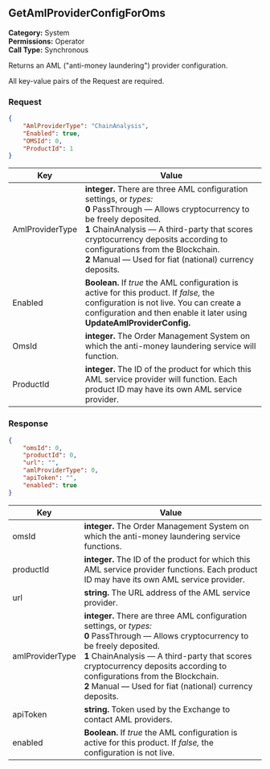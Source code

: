 ## GetAmlProviderConfigForOms

**Category:** System<br />**Permissions:** Operator<br />**Call Type:** Synchronous

Returns an AML ("anti-money laundering") provider configuration.

All key-value pairs of the Request are required.

### Request

```json
{
    "AmlProviderType": "ChainAnalysis",
    "Enabled": true,
    "OMSId": 0,
    "ProductId": 1
}
```

| Key             | Value                                                        |
| --------------- | ------------------------------------------------------------ |
| AmlProviderType | **integer.** There are three AML configuration settings, or *types:*<br />**0** PassThrough &mdash; Allows cryptocurrency to be freely deposited.<br />**1** ChainAnalysis &mdash; A third-party that scores cryptocurrency deposits according to configurations from the Blockchain.<br />**2** Manual &mdash; Used for fiat (national) currency deposits. |
| Enabled         | **Boolean.** If *true* the AML configuration is active for this product. If *false,* the configuration is not live. You can create a configuration and then enable it later using **UpdateAmlProviderConfig.** |
| OmsId           | **integer.** The Order Management System on which the anti-money laundering service will function. |
| ProductId       | **integer.** The ID of the product for which this AML service provider will function. Each product ID may have its own AML service provider. |

### Response
```json
{
    "omsId": 0,
    "productId": 0,
    "url": "",
    "amlProviderType": 0,
    "apiToken": "",
    "enabled": true
}
```

| Key             | Value                                                        |
| --------------- | ------------------------------------------------------------ |
| omsId           | **integer.** The Order Management System on which the anti-money laundering service functions. |
| productId       | **integer.** The ID of the product for which this AML service provider functions. Each product ID may have its own AML service provider. |
| url             | **string.** The URL address of the AML service provider.     |
| amlProviderType | **integer.** There are three AML configuration settings, or *types:*<br />**0** PassThrough &mdash; Allows cryptocurrency to be freely deposited.<br />**1** ChainAnalysis &mdash; A third-party that scores cryptocurrency deposits according to configurations from the Blockchain.<br />**2** Manual &mdash; Used for fiat (national) currency deposits. |
| apiToken        | **string.** Token used by the Exchange to contact AML providers.   |
| enabled         | **Boolean.** If *true* the AML configuration is active for this product. If *false,* the configuration is not live. |


